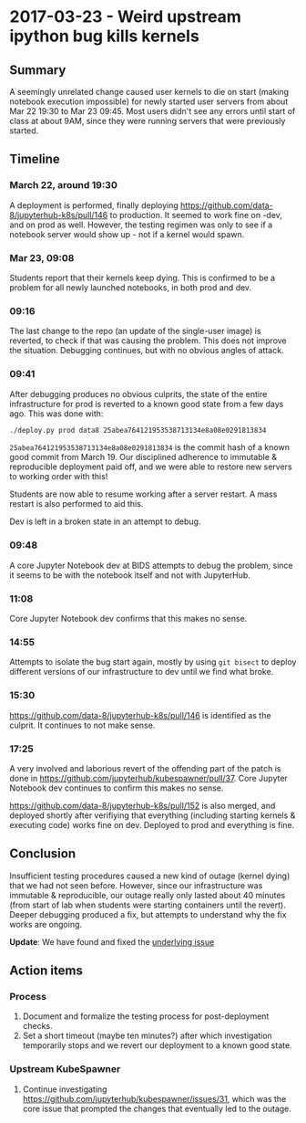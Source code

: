 # 2017-03-23 - Weird upstream ipython bug kills kernels

## Summary ##

A seemingly unrelated change caused user kernels to die on start (making notebook execution impossible) for newly started user servers from about Mar 22 19:30 to Mar 23 09:45. Most users didn't see any errors until start of class at about 9AM, since they were running servers that were previously started.

## Timeline ##

### March 22, around 19:30 ###
A deployment is performed, finally deploying https://github.com/data-8/jupyterhub-k8s/pull/146 to production. It seemed to work fine on -dev, and on prod as well. However, the testing regimen was only to see if a notebook server would show up - not if a kernel would spawn.

### Mar 23, 09:08  ###
Students report that their kernels keep dying. This is confirmed to be a problem for all newly launched notebooks, in both prod and dev.

### 09:16 ###

The last change to the repo (an update of the single-user image) is reverted, to check if that was causing the problem. This does not improve the situation. Debugging continues, but with no obvious angles of attack.

### 09:41 ###
After debugging produces no obvious culprits, the state of the entire infrastructure for prod is reverted to a known good state from a few days ago. This was done with:

```bash
./deploy.py prod data8 25abea764121953538713134e8a08e0291813834
```

`25abea764121953538713134e8a08e0291813834` is the commit hash of a known good commit from March 19. Our disciplined adherence to immutable & reproducible deployment paid off, and we were able to restore new servers to working order with this!

Students are now able to resume working after a server restart. A mass restart is also performed to aid this.

Dev is left in a broken state in an attempt to debug.

### 09:48  ###
A core Jupyter Notebook dev at BIDS attempts to debug the problem, since it seems to be with the notebook itself and not with JupyterHub.

### 11:08 ###
Core Jupyter Notebook dev confirms that this makes no sense.

### 14:55  ###
Attempts to isolate the bug start again, mostly by using `git bisect` to deploy different versions of our infrastructure to dev until we find what broke.

### 15:30 ###
https://github.com/data-8/jupyterhub-k8s/pull/146 is identified as the culprit. It continues to not make sense.

### 17:25 ###
A very involved and laborious revert of the offending part of the patch is done in https://github.com/jupyterhub/kubespawner/pull/37. Core Jupyter Notebook dev continues to confirm this makes no sense.

https://github.com/data-8/jupyterhub-k8s/pull/152 is also merged, and deployed shortly after verifiying that everything (including starting kernels & executing code) works fine on dev. Deployed to prod and everything is fine.

## Conclusion ##

Insufficient testing procedures caused a new kind of outage (kernel dying) that we had not seen before. However, since our infrastructure was immutable & reproducible, our outage really only lasted about 40 minutes (from start of lab when students were starting containers until the revert). Deeper debugging produced a fix, but attempts to understand why the fix works are ongoing.

**Update**: We have found and fixed the [underlying issue](https://github.com/ipython/ipykernel/pull/233)

## Action items ##

### Process ###

1. Document and formalize the testing process for post-deployment checks.
2. Set a short timeout (maybe ten minutes?) after which investigation temporarily stops and we revert our deployment to a known good state.

### Upstream KubeSpawner ###

1. Continue investigating https://github.com/jupyterhub/kubespawner/issues/31, which was the core issue that prompted the changes that eventually led to the outage.
